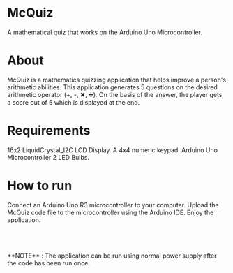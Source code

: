 # McQuiz
A mathematical quiz that works on the Arduino Uno Microcontroller.

# About
McQuiz is a mathematics quizzing application that helps improve a person's arithmetic abilities. This application generates 5 questions on the desired arithmetic operator (+, -, ✖, ➗). On the basis of the answer, the player gets a score out of 5 which is displayed at the end.

# Requirements
16x2 LiquidCrystal_I2C LCD Display.
A 4x4 numeric keypad.
Arduino Uno Microcontroller
2 LED Bulbs.
# How to run
Connect an Arduino Uno R3 microcontroller to your computer.
Upload the McQuiz code file to the microcontroller using the Arduino IDE.
Enjoy the application.

<br>
<br>
<br>
**NOTE** : The application can be run using normal power supply after the code has been run once.